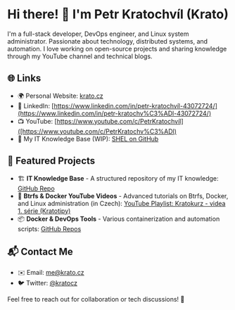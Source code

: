 # Hi there! 👋 I'm Petr Kratochvíl (Krato)

I'm a full-stack developer, DevOps engineer, and Linux system administrator. Passionate about technology, distributed systems, and automation. I love working on open-source projects and sharing knowledge through my YouTube channel and technical blogs.

## 🌐 Links
- 🌍 Personal Website: [krato.cz](https://krato.cz/)
- 💼 LinkedIn: [https://www.linkedin.com/in/petr-kratochvíl-43072724/](https://www.linkedin.com/in/petr-kratochv%C3%ADl-43072724/)
- 📺 YouTube: [https://www.youtube.com/c/PetrKratochvíl]([https://www.youtube.com/c/PetrKratochv%C3%ADl)
- 📜 My IT Knowledge Base (WIP): [SHEL on GitHub](https://github.com/kratocz/shel)

## 📂 Featured Projects
- 🏗 **IT Knowledge Base** - A structured repository of my IT knowledge: [GitHub Repo](https://github.com/kratocz/shel)
- 🐧 **Btrfs & Docker YouTube Videos** - Advanced tutorials on Btrfs, Docker, and Linux administration (in Czech): [YouTube Playlist: Kratokurz - videa 1. série (Kratotipy)](https://youtube.com/playlist?list=PLaudh7Uy_4tV-xpzPtFln51tNqA7nLJ_x&si=R_UCIlmM8ZwODst6)
- 📦 **Docker & DevOps Tools** - Various containerization and automation scripts: [GitHub Repos](https://github.com/kratocz?tab=repositories)

## 📬 Contact Me
- ✉️ Email: [me@krato.cz](mailto:krato@krato.cz)
- 🐦 Twitter: [@kratocz](https://twitter.com/kratocz)

Feel free to reach out for collaboration or tech discussions! 🚀
